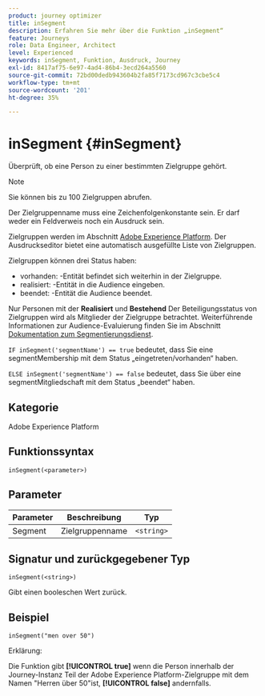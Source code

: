 ```yaml
---
product: journey optimizer
title: inSegment
description: Erfahren Sie mehr über die Funktion „inSegment“
feature: Journeys
role: Data Engineer, Architect
level: Experienced
keywords: inSegment, Funktion, Ausdruck, Journey
exl-id: 8417af75-6e97-4ad4-86b4-3ecd264a5560
source-git-commit: 72bd00dedb943604b2fa85f7173cd967c3cbe5c4
workflow-type: tm+mt
source-wordcount: '201'
ht-degree: 35%

---
```


# inSegment {#inSegment}

Überprüft, ob eine Person zu einer bestimmten Zielgruppe gehört.

>[!NOTE]
>
>Sie können bis zu 100 Zielgruppen abrufen.

Der Zielgruppenname muss eine Zeichenfolgenkonstante sein. Er darf weder ein Feldverweis noch ein Ausdruck sein.

Zielgruppen werden im Abschnitt [Adobe Experience Platform](https://platform.adobe.com/audience/overview). Der Ausdruckseditor bietet eine automatisch ausgefüllte Liste von Zielgruppen.

Zielgruppen können drei Status haben:

* vorhanden: -Entität befindet sich weiterhin in der Zielgruppe.
* realisiert: -Entität in die Audience eingeben.
* beendet: -Entität die Audience beendet.

Nur Personen mit der **Realisiert** und **Bestehend** Der Beteiligungsstatus von Zielgruppen wird als Mitglieder der Zielgruppe betrachtet. Weiterführende Informationen zur Audience-Evaluierung finden Sie im Abschnitt [Dokumentation zum Segmentierungsdienst](https://experienceleague.adobe.com/docs/experience-platform/segmentation/tutorials/evaluate-a-segment.html?lang=de#interpret-segment-results).

`IF inSegment('segmentName') == true` bedeutet, dass Sie eine segmentMembership mit dem Status „eingetreten/vorhanden“ haben. 

`ELSE inSegment('segmentName') == false` bedeutet, dass Sie über eine segmentMitgliedschaft mit dem Status „beendet“ haben.

## Kategorie

Adobe Experience Platform

## Funktionssyntax

`inSegment(<parameter>)`

## Parameter

| Parameter | Beschreibung | Typ |
|--- |--- |--- |
| Segment | Zielgruppenname | `<string>` |

## Signatur und zurückgegebener Typ

`inSegment(<string>)`

Gibt einen booleschen Wert zurück.

## Beispiel

`inSegment("men over 50")`

Erklärung:

Die Funktion gibt **[!UICONTROL true]** wenn die Person innerhalb der Journey-Instanz Teil der Adobe Experience Platform-Zielgruppe mit dem Namen &quot;Herren über 50&quot;ist, **[!UICONTROL false]** andernfalls.
